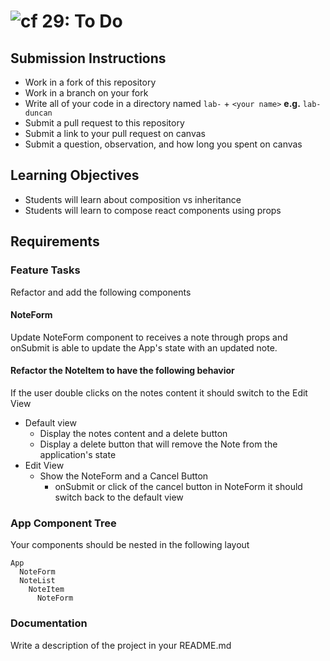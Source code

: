# ![cf](http://i.imgur.com/7v5ASc8.png) 29: To Do

## Submission Instructions

* Work in a fork of this repository
* Work in a branch on your fork
* Write all of your code in a directory named `lab-` + `<your name>` **e.g.** `lab-duncan`
* Submit a pull request to this repository
* Submit a link to your pull request on canvas
* Submit a question, observation, and how long you spent on canvas

## Learning Objectives

* Students will learn about composition vs inheritance
* Students will learn to compose react components using props

## Requirements  

### Feature Tasks

Refactor and add the following components

#### NoteForm

Update NoteForm component to receives a note through props and onSubmit is able to update the App's state with an updated note.

#### Refactor the NoteItem to have the following behavior

If the user double clicks on the notes content it should switch to the Edit View  

* Default view
  * Display the notes content and a delete button
  * Display a delete button that will remove the Note from the application's state
* Edit View
  * Show the NoteForm and a Cancel Button
    * onSubmit or click of the cancel button in NoteForm it should switch back to the default view

### App Component Tree

Your components should be nested in the following layout  

```text
App
  NoteForm
  NoteList
    NoteItem
      NoteForm
```

### Documentation  

Write a description of the project in your README.md

